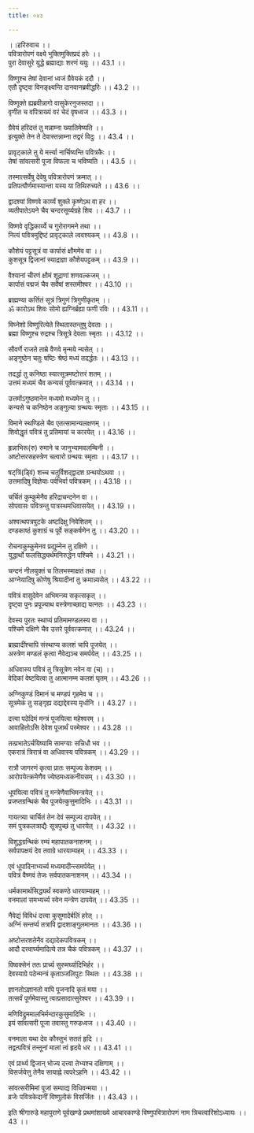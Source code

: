 ```yaml
---
title: ०४३

---
```

।।हरिरुवाच ।।  
पवित्रारोपणं वक्ष्ये भुक्तिमुक्तिप्रदं हरेः ।।  
पुरा देवासुरे युद्धे ब्रह्माद्याः शरणं ययुः ।। 43.1 ।।  
  
विष्णुश्च तेषां देवानां ध्वजं ग्रैवेयकं ददौ ।।  
एतौ दृष्ट्वा विनङ्‌क्ष्यन्ति दानवानब्रवीद्धरिः ।। 43.2 ।।  
  
विष्णूक्ते ह्यब्रवीन्नागो वासुकेरनुजस्तदा ।।  
वृणीत च वपित्राख्यं वरं चेदं वृषध्वज ।। 43.3 ।।  
  
ग्रैवेयं हरिदत्तं तु मन्नाम्ना ख्यातिमेष्यति ।।  
इत्युक्ते तेन ते देवास्तन्नाम्ना तद्वरं विदुः ।। 43.4 ।।  
  
प्रावृट्‌काले तु ये मर्त्त्या नार्चिष्यन्ति पवित्रकैः ।।  
तेषां सांवत्सरी पूजा विफला च भविष्यति ।। 43.5 ।।  
  
तस्मात्सर्वेषु देवेषु पवित्रारोपणं क्रमात् ।।  
प्रतिपत्पौर्णमास्यान्ता यस्य या तिथिरुच्यते ।। 43.6 ।।  
  
द्वादश्यां विष्णवे कार्य्यं शुक्ले कृष्णेऽथ वा हर ।।  
व्यतीपातेऽयने चैव चन्दरसूर्य्यग्रहे शिव ।। 43.7 ।।  
  
विष्णवे वृद्धिकार्य्ये च गुरोरागमने तथा ।।  
नित्यं पवित्रमुद्दिष्टं प्रावृट्‌काले त्ववश्यकम् ।। 43.8 ।।  
  
कौशेयं पट्टसूत्रं वा कार्पासं क्षौममेव वा ।।  
कुशसूत्र द्विजानां स्याद्राज्ञा कौशेयपट्टकम् ।। 43.9 ।।  
  
वैश्यानां चीरणं क्षौमं शूद्राणां शणवल्कजम् ।।  
कार्पासं पद्मजं चैव सर्वेषां शस्तमीश्वर ।। 43.10 ।।  
  
ब्राह्मण्या कर्त्तितं सूत्रं त्रिगुणं त्रिगुणीकृतम् ।।  
ॐ कारोऽथ शिवः सोमो ह्यग्निर्ब्रह्या फणी रविः ।। 43.11 ।।  
  
विघ्नेशो विष्णुरित्येते स्थितास्तन्तुषु देवताः ।।  
ब्रह्मा विष्णुश्च रुद्रश्च त्रिसूत्रे देवताः स्मृताः ।। 43.12 ।।  
  
सौवर्णे राजते ताम्रे वैणवे मृन्मये न्यसेत् ।।  
अङ्गुष्ठेन चतुः षष्टिः श्रेष्ठं मध्यं तदर्द्धतः ।। 43.13 ।।  
  
तदर्द्धा तु कनिष्ठा स्यात्सूत्रमष्टोत्तरं शतम् ।।  
उत्तमं मध्यमं चैव कन्यसं पूर्ववत्क्रमात् ।। 43.14 ।।  
  
उत्तमोंऽगुष्ठमानेन मध्यमो मध्यमेन तु ।।  
कन्यसे च कनिष्ठेन अङ्गुल्या ग्रन्थयः स्मृताः ।। 43.15 ।।  
  
विमाने स्थण्डिले चैव एतत्सामान्यलक्षणम् ।।  
शिवोद्धृतं पवित्रं तु प्रतिमायां च कारयेत् ।। 43.16 ।।  
  
हृन्नाभिरू(रु) रुमाने च जानुभ्यामवलम्बिनी ।।  
अष्टोत्तरसहस्त्रेण चत्वारो ग्रन्थयः स्मृताः ।। 43.17 ।।  
  
षट्‌त्रिं(ड्विं) शच्च चतुर्विशद्द्वादश ग्रन्थयोऽथवा ।।  
उत्तमादिषु विज्ञेयाः पर्वभिर्वा पवित्रकम् ।। 43.18 ।।  
  
चर्चितं कुम्कुमेनैव हरिद्राचन्दनेन वा ।।  
सोपवासः पवित्रन्तु पात्रस्थमधिवासयेत् ।। 43.19 ।।  
  
अश्वत्थपत्रपुटके अष्टदिक्षु निवेशितम् ।।  
दण्डकाष्ठं कुशाग्रं च पूर्वे सङ्कर्षणेन तु ।। 43.20 ।।  
  
रोचनाकुम्कुमेनव प्रद्युम्नेन तु दक्षिणे ।।  
युद्धार्थो फलसिद्ध्यर्थमनिरुद्धेन पश्चिमे ।। 43.21 ।।  
  
चन्दनं नीलयुक्तं च तिलभस्माक्षतं तथा ।।  
आग्नेयादिषु कोणेषु श्रियादीनां तु क्रमान्न्यसेत् ।। 43.22 ।।  
  
पवित्रं वासुदेवेन अभिमन्त्र्य सकृत्सकृत्‌ ।।  
दृष्ट्वा पुनः प्रपूज्याथ वस्त्रेणाच्छाद्य यत्नतः ।। 43.23 ।।  
  
देवस्य पुरतः स्थाप्यं प्रतिमामण्डलस्य वा ।।  
पश्चिमे दक्षिणे चैव उत्तरे पूर्ववत्क्रमात् ।। 43.24 ।।  
  
ब्राह्मादींश्चापि संस्थाप्य कलशं चापि पूजयेत् ।।  
अस्त्रेण मण्डलं कृत्वा नैवेद्यञ्च समर्पयेत् ।। 43.25 ।।  
  
अधिवास्य पवित्रं तु त्रिसूत्रेण नवेन वा (च) ।।  
वेदिकां वेष्टयित्वा तु आत्मानम्म कलशं घृतम् ।। 43.26 ।।  
  
अग्निकुण्डं विमानं च मण्डपं गृहमेव च ।।  
सूत्रमेकं तु सङ्गृह्य दद्याद्देवस्य मृर्धानि ।। 43.27 ।।  
  
दत्त्वा पठेदिमं मन्त्रं पूजयित्वा महेश्वरम् ।।  
आवाहितोऽसि देवेश पूजार्थं परमेश्वर ।। 43.28 ।।  
  
तत्प्रभातेऽर्चयिष्यामि सामग्याः सन्निधौ भव ।।  
एकरात्रं त्रिरात्रं वा अधिवास्य पवित्रकम् ।। 43.29 ।।  
  
रात्रौ जागरणं कृत्वा प्रातः सम्पूज्य केशवम् ।।  
आरोपयेत्क्रमेणैव ज्येष्ठमध्यकनीयसम् ।। 43.30 ।।  
  
धूपयित्वा पवित्रं तु मन्त्रेणैवाभिमन्त्रयेत् ।।  
प्रजप्तग्रन्थिकं चैव पूजयेत्कुसुमादिभिः ।। 43.31 ।।  
  
गायत्त्र्या चार्चितं तेन देवं सम्पूज्य दापयेत् ।।  
समं पुत्रकलत्राद्यैः सूत्रपुच्छं तु धारयेत् ।। 43.32 ।।  
  
विशुद्धग्रन्थिकं रम्यं महापातकनाशनम् ।।  
सर्वपापक्षयं देव तवाग्रे धारयाम्यहम् ।। 43.33 ।।  
  
एवं धूपादिनाभ्यर्च्य मध्यमादीन्त्समर्पयेत् ।।  
पवित्रं वैष्णवं तेजः सर्वपातकनाशनम् ।। 43.34 ।।  
  
धर्मकामार्थसिद्ध्यर्थं स्वकण्ठे धारयाम्यहम् ।।  
वनमालां समभ्यर्च्य स्वेन मन्त्रेण दापयेत् ।। 43.35 ।।  
  
नैवेद्यं विविधं दत्त्वा कुसुमादेर्बलिं हरेत् ।।  
अग्निं सन्तर्प्य तत्रापि द्वादशाङ्गुलमानतः ।। 43.36 ।।  
  
अष्टोत्तरशतेनैव दद्यादेकपवित्रकम् ।।  
आदौ दत्त्वार्घ्यमादित्ये तत्र चैकं पवित्रकम् ।। 43.37 ।।  
  
विष्वक्सेनं ततः प्रार्च्य सुरुमर्घ्यादिभिर्हर ।।  
देवस्याग्रे पठेन्मन्त्रं कृताञ्जलिपुटः स्थितः ।। 43.38 ।।  
  
ज्ञानतोऽज्ञानतो वापि पूजनादि कृतं मया ।।  
तत्सर्वं पूर्णमेवास्तु त्वत्प्रसादात्सुरेश्वर ।। 43.39 ।।  
  
मणिविद्रुममालभिर्मन्दारकुसुमादिभिः ।।  
इयं सांवत्सरी पूजा तवास्तु गरुडध्वज ।। 43.40 ।।  
  
वनमाला यथा देव कौस्तुभं सततं हृदि ।।  
तद्वत्पवित्रं तन्तूनां मालां त्वं हृदये धर ।। 43.41 ।।  
  
एवं प्रार्थ्य द्विजान् भोज्य दत्त्वा तेभ्यश्च दक्षिणाम् ।।  
विसर्जयेत्तु तेनैव सायाह्ने त्वपरेऽहनि ।। 43.42 ।।  
  
सांवत्सरीमिमां पूजां सम्पाद्य विधिवन्मया ।।  
व्रजेः पवित्रकेदानीं विष्णुलोकं विसर्जितः ।। 43.43 ।।  
  
इति श्रीगारुडे महापुराणे पूर्वखण्डे प्रथमांशाख्ये आचारकाण्डे विष्णुपवित्रारोपणं नाम त्रिचत्वारिंशोऽध्यायः ।। 43 ।।